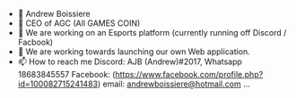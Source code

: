 - 👋  Andrew Boissiere
- 👀 CEO of AGC (All GAMES COIN)
- 🌱 We are working on an Esports platform (currently running off Discord / Facbook)
- 💞️ We are working towards launching our own Web application.
- 📫 How to reach me Discord: AJB (Andrew)#2017, Whatsapp 18683845557 Facebook: (https://www.facebook.com/profile.php?id=100082715241483) email: andrewboissiere@hotmail.com  ...

<!---
AGCcore/AGCcore is a ✨ special ✨ repository because its `README.md` (this file) appears on your GitHub profile.
You can click the Preview link to take a look at your changes.
--->
